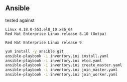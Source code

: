 ## Ansible
tested against
```Text
Linux 4.18.0-553.el8_10.x86_64
Red Hat Enterprise Linux release 8.10 (Ootpa)

Red Hat Enterprise Linux release 9
```

```Bash
yum install -y ansible git
ansible-playbook -i inventory.ini install.yaml
ansible-playbook -i inventory.ini etcd.yaml
ansible-playbook -i inventory.ini create_master.yaml
ansible-playbook -i inventory.ini join_master.yaml
ansible-playbook -i inventory.ini join_worker.yaml
```

[//]: # (https://raw.githubusercontent.com/projectcalico/calico/v3.29.1/manifests/calico.yaml)